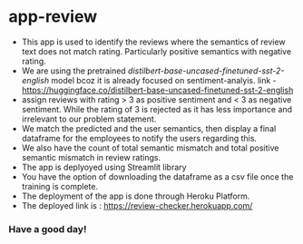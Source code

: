 # app-review
- This app is used to identify the reviews where the semantics of review text does not match rating. Particularly positive semantics with negative rating.
- We are using the pretrained _distilbert-base-uncased-finetuned-sst-2-english_ model bcoz it is already focused on sentiment-analyis. link - https://huggingface.co/distilbert-base-uncased-finetuned-sst-2-english
- assign reviews with rating > 3 as positive sentiment and < 3 as negative sentiment. While the rating of 3 is rejected as it has less importance and irrelevant to our problem statement.
- We match the predicted and the user semantics, then display a final dataframe for the employees to notify the users regarding this.
- We also have the count of total semantic mismatch and total positive semantic mismatch in review ratings.
- The app is deplyoyed using Streamlit library
- You have the option of downloading the dataframe as a csv file once the training is complete.
- The deployment of the app is done through Heroku Platform.
- The deployed link is : https://review-checker.herokuapp.com/
### Have a good day!
